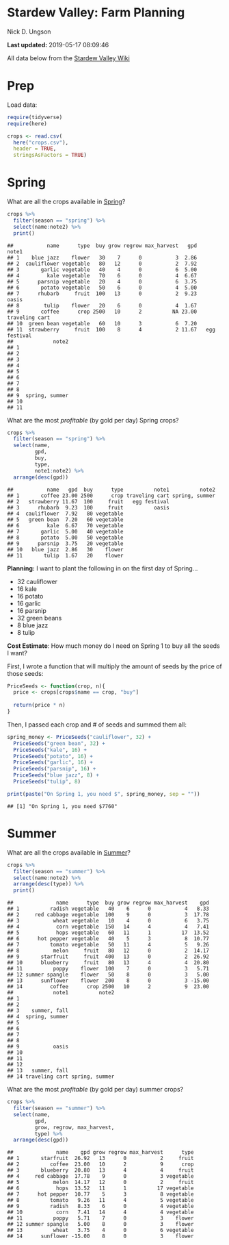 Stardew Valley: Farm Planning
================
Nick D. Ungson

**Last updated:** 2019-05-17 08:09:46

All data below from the [Stardew Valley
Wiki](https://stardewvalleywiki.com/Stardew_Valley_Wiki)

# Prep

Load data:

``` r
require(tidyverse)
require(here)

crops <- read.csv(
  here("crops.csv"), 
  header = TRUE, 
  stringsAsFactors = TRUE)
```

# Spring

What are all the crops available in
[Spring](https://stardewvalleywiki.com/Spring)?

``` r
crops %>% 
  filter(season == "spring") %>% 
  select(name:note2) %>% 
  print()
```

    ##           name      type  buy grow regrow max_harvest   gpd          note1
    ## 1    blue jazz    flower   30    7      0           3  2.86               
    ## 2  cauliflower vegetable   80   12      0           2  7.92               
    ## 3       garlic vegetable   40    4      0           6  5.00               
    ## 4         kale vegetable   70    6      0           4  6.67               
    ## 5      parsnip vegetable   20    4      0           6  3.75               
    ## 6       potato vegetable   50    6      0           4  5.00               
    ## 7      rhubarb     fruit  100   13      0           2  9.23          oasis
    ## 8        tulip    flower   20    6      0           4  1.67               
    ## 9       coffee      crop 2500   10      2          NA 23.00 traveling cart
    ## 10  green bean vegetable   60   10      3           6  7.20               
    ## 11  strawberry     fruit  100    8      4           2 11.67   egg festival
    ##             note2
    ## 1                
    ## 2                
    ## 3                
    ## 4                
    ## 5                
    ## 6                
    ## 7                
    ## 8                
    ## 9  spring, summer
    ## 10               
    ## 11

What are the most *profitable* (by gold per day) Spring crops?

``` r
crops %>%
  filter(season == "spring") %>% 
  select(name, 
         gpd,
         buy, 
         type, 
         note1:note2) %>% 
  arrange(desc(gpd))
```

    ##           name   gpd  buy      type          note1          note2
    ## 1       coffee 23.00 2500      crop traveling cart spring, summer
    ## 2   strawberry 11.67  100     fruit   egg festival               
    ## 3      rhubarb  9.23  100     fruit          oasis               
    ## 4  cauliflower  7.92   80 vegetable                              
    ## 5   green bean  7.20   60 vegetable                              
    ## 6         kale  6.67   70 vegetable                              
    ## 7       garlic  5.00   40 vegetable                              
    ## 8       potato  5.00   50 vegetable                              
    ## 9      parsnip  3.75   20 vegetable                              
    ## 10   blue jazz  2.86   30    flower                              
    ## 11       tulip  1.67   20    flower

**Planning:** I want to plant the following in on the first day of
Spring…

  - 32 cauliflower
  - 16 kale
  - 16 potato
  - 16 garlic
  - 16 parsnip
  - 32 green beans
  - 8 blue jazz
  - 8 tulip

**Cost Estimate**: How much money do I need on Spring 1 to buy all the
seeds I want?

First, I wrote a function that will multiply the amount of seeds by the
price of those seeds:

``` r
PriceSeeds <- function(crop, n){
  price <- crops[crops$name == crop, "buy"]
  
  return(price * n)
}
```

Then, I passed each crop and \# of seeds and summed them all:

``` r
spring_money <- PriceSeeds("cauliflower", 32) + 
  PriceSeeds("green bean", 32) + 
  PriceSeeds("kale", 16) + 
  PriceSeeds("potato", 16) + 
  PriceSeeds("garlic", 16) + 
  PriceSeeds("parsnip", 16) + 
  PriceSeeds("blue jazz", 8) + 
  PriceSeeds("tulip", 8)
```

``` r
print(paste("On Spring 1, you need $", spring_money, sep = ""))
```

    ## [1] "On Spring 1, you need $7760"

# Summer

What are all the crops available in
[Summer](https://stardewvalleywiki.com/Summer)?

``` r
crops %>% 
  filter(season == "summer") %>% 
  select(name:note2) %>% 
  arrange(desc(type)) %>% 
  print()
```

    ##              name      type  buy grow regrow max_harvest    gpd
    ## 1          radish vegetable   40    6      0           4   8.33
    ## 2     red cabbage vegetable  100    9      0           3  17.78
    ## 3           wheat vegetable   10    4      0           6   3.75
    ## 4            corn vegetable  150   14      4           4   7.41
    ## 5            hops vegetable   60   11      1          17  13.52
    ## 6      hot pepper vegetable   40    5      3           8  10.77
    ## 7          tomato vegetable   50   11      4           5   9.26
    ## 8           melon     fruit   80   12      0           2  14.17
    ## 9       starfruit     fruit  400   13      0           2  26.92
    ## 10      blueberry     fruit   80   13      4           4  20.80
    ## 11          poppy    flower  100    7      0           3   5.71
    ## 12 summer spangle    flower   50    8      0           3   5.00
    ## 13      sunflower    flower  200    8      0           3 -15.00
    ## 14         coffee      crop 2500   10      2           9  23.00
    ##             note1          note2
    ## 1                               
    ## 2                               
    ## 3    summer, fall               
    ## 4  spring, summer               
    ## 5                               
    ## 6                               
    ## 7                               
    ## 8                               
    ## 9           oasis               
    ## 10                              
    ## 11                              
    ## 12                              
    ## 13   summer, fall               
    ## 14 traveling cart spring, summer

What are the most *profitable* (by gold per day) summer crops?

``` r
crops %>%
  filter(season == "summer") %>% 
  select(name, 
         gpd, 
         grow, regrow, max_harvest, 
         type) %>% 
  arrange(desc(gpd))
```

    ##              name    gpd grow regrow max_harvest      type
    ## 1       starfruit  26.92   13      0           2     fruit
    ## 2          coffee  23.00   10      2           9      crop
    ## 3       blueberry  20.80   13      4           4     fruit
    ## 4     red cabbage  17.78    9      0           3 vegetable
    ## 5           melon  14.17   12      0           2     fruit
    ## 6            hops  13.52   11      1          17 vegetable
    ## 7      hot pepper  10.77    5      3           8 vegetable
    ## 8          tomato   9.26   11      4           5 vegetable
    ## 9          radish   8.33    6      0           4 vegetable
    ## 10           corn   7.41   14      4           4 vegetable
    ## 11          poppy   5.71    7      0           3    flower
    ## 12 summer spangle   5.00    8      0           3    flower
    ## 13          wheat   3.75    4      0           6 vegetable
    ## 14      sunflower -15.00    8      0           3    flower
